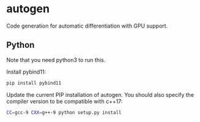 # autogen
Code generation for automatic differentiation with GPU support.

## Python

Note that you need python3 to run this.

Install pybind11:
```sh
pip install pybind11
```

Update the current PIP installation of autogen. You should also specify the 
compiler version to be compatible with c++17:
```sh
CC=gcc-9 CXX=g++-9 python setup.py install
```
